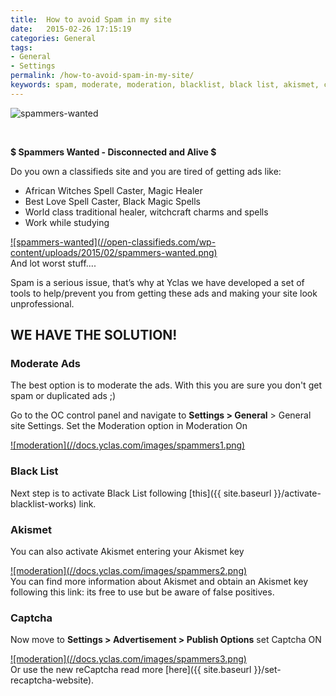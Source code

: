 ```yaml
---
title:  How to avoid Spam in my site
date:   2015-02-26 17:15:19
categories: General
tags: 
- General
- Settings
permalink: /how-to-avoid-spam-in-my-site/
keywords: spam, moderate, moderation, blacklist, black list, akismet, captcha
---
```

![spammers-wanted](//open-classifieds.com/wp-content/uploads/2015/02/hate-spam.png) 

<br>

**$ Spammers Wanted - Disconnected and Alive $**

Do you own a classifieds site and you are tired of getting ads like: 

* African Witches Spell Caster, Magic Healer
* Best Love Spell Caster, Black Magic Spells
* World class traditional healer, witchcraft charms and spells
* Work while studying

<a href="//open-classifieds.com/wp-content/uploads/2015/02/spammers-wanted.png" class="thumbnail gallery-item" data-gallery>
![spammers-wanted](//open-classifieds.com/wp-content/uploads/2015/02/spammers-wanted.png) 
</a>

<br>
And lot worst stuff.... 

Spam is a serious issue, that’s why at Yclas we have developed a set of tools to help/prevent you from getting these ads and making your site look unprofessional.

## WE HAVE THE SOLUTION!

### Moderate Ads

The best option is to moderate the ads. With this you are sure you don't get spam or duplicated ads ;) 

Go to the OC control panel and navigate to **Settings > General** > General site Settings. Set the Moderation option in Moderation On

<a href="//docs.yclas.com/images/spammers1.png" class="thumbnail gallery-item" data-gallery>
![moderation](//docs.yclas.com/images/spammers1.png)
</a>


### Black List


Next step is to activate Black List following [this]({{ site.baseurl }}/activate-blacklist-works) link.


### Akismet


You can also activate Akismet entering your Akismet key

<a href="//docs.yclas.com/images/spammers2.png" class="thumbnail gallery-item" data-gallery>
![moderation](//docs.yclas.com/images/spammers2.png)
</a>

<br>
You can find more information about Akismet and obtain an Akismet key following this link: <https://akismet.com/> 
its free to use but be aware of false positives.


### Captcha


Now move to **Settings > Advertisement > Publish Options** set Captcha ON 

<a href="//docs.yclas.com/images/spammers3.png" class="thumbnail gallery-item" data-gallery>
![moderation](//docs.yclas.com/images/spammers3.png)
</a>

<br>
Or use the new reCaptcha read more [here]({{ site.baseurl }}/set-recaptcha-website).

